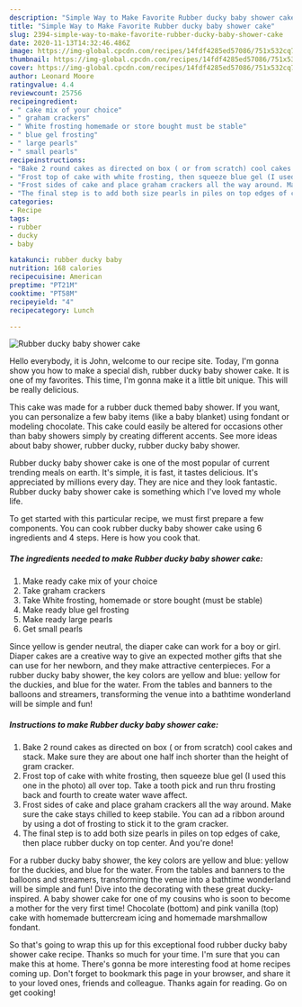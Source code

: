 ```yaml
---
description: "Simple Way to Make Favorite Rubber ducky baby shower cake"
title: "Simple Way to Make Favorite Rubber ducky baby shower cake"
slug: 2394-simple-way-to-make-favorite-rubber-ducky-baby-shower-cake
date: 2020-11-13T14:32:46.486Z
image: https://img-global.cpcdn.com/recipes/14fdf4285ed57086/751x532cq70/rubber-ducky-baby-shower-cake-recipe-main-photo.jpg
thumbnail: https://img-global.cpcdn.com/recipes/14fdf4285ed57086/751x532cq70/rubber-ducky-baby-shower-cake-recipe-main-photo.jpg
cover: https://img-global.cpcdn.com/recipes/14fdf4285ed57086/751x532cq70/rubber-ducky-baby-shower-cake-recipe-main-photo.jpg
author: Leonard Moore
ratingvalue: 4.4
reviewcount: 25756
recipeingredient:
- " cake mix of your choice"
- " graham crackers"
- " White frosting homemade or store bought must be stable"
- " blue gel frosting"
- " large pearls"
- " small pearls"
recipeinstructions:
- "Bake 2 round cakes as directed on box ( or from scratch) cool cakes and stack. Make sure they are about one half inch shorter than the height of gram cracker."
- "Frost top of cake with white frosting, then squeeze blue gel (I used this one in the photo) all over top. Take a tooth pick and run thru frosting back and fourth to create water wave affect."
- "Frost sides of cake and place graham crackers all the way around. Make sure the cake stays chilled to keep stabile. You can ad a ribbon around by using a dot of frosting to stick it to the gram cracker."
- "The final step is to add both size pearls in piles on top edges of cake, then place rubber ducky on top center. And you&#39;re done!"
categories:
- Recipe
tags:
- rubber
- ducky
- baby

katakunci: rubber ducky baby 
nutrition: 168 calories
recipecuisine: American
preptime: "PT21M"
cooktime: "PT58M"
recipeyield: "4"
recipecategory: Lunch

---
```



![Rubber ducky baby shower cake](https://img-global.cpcdn.com/recipes/14fdf4285ed57086/751x532cq70/rubber-ducky-baby-shower-cake-recipe-main-photo.jpg)

Hello everybody, it is John, welcome to our recipe site. Today, I'm gonna show you how to make a special dish, rubber ducky baby shower cake. It is one of my favorites. This time, I'm gonna make it a little bit unique. This will be really delicious.

This cake was made for a rubber duck themed baby shower. If you want, you can personalize a few baby items (like a baby blanket) using fondant or modeling chocolate. This cake could easily be altered for occasions other than baby showers simply by creating different accents. See more ideas about baby shower, rubber ducky, rubber ducky baby shower.

Rubber ducky baby shower cake is one of the most popular of current trending meals on earth. It's simple, it is fast, it tastes delicious. It's appreciated by millions every day. They are nice and they look fantastic. Rubber ducky baby shower cake is something which I've loved my whole life.


To get started with this particular recipe, we must first prepare a few components. You can cook rubber ducky baby shower cake using 6 ingredients and 4 steps. Here is how you cook that.

<!--inarticleads1-->

##### The ingredients needed to make Rubber ducky baby shower cake:

1. Make ready  cake mix of your choice
1. Take  graham crackers
1. Take  White frosting, homemade or store bought (must be stable)
1. Make ready  blue gel frosting
1. Make ready  large pearls
1. Get  small pearls


Since yellow is gender neutral, the diaper cake can work for a boy or girl. Diaper cakes are a creative way to give an expected mother gifts that she can use for her newborn, and they make attractive centerpieces. For a rubber ducky baby shower, the key colors are yellow and blue: yellow for the duckies, and blue for the water. From the tables and banners to the balloons and streamers, transforming the venue into a bathtime wonderland will be simple and fun! 

<!--inarticleads2-->

##### Instructions to make Rubber ducky baby shower cake:

1. Bake 2 round cakes as directed on box ( or from scratch) cool cakes and stack. Make sure they are about one half inch shorter than the height of gram cracker.
1. Frost top of cake with white frosting, then squeeze blue gel (I used this one in the photo) all over top. Take a tooth pick and run thru frosting back and fourth to create water wave affect.
1. Frost sides of cake and place graham crackers all the way around. Make sure the cake stays chilled to keep stabile. You can ad a ribbon around by using a dot of frosting to stick it to the gram cracker.
1. The final step is to add both size pearls in piles on top edges of cake, then place rubber ducky on top center. And you&#39;re done!


For a rubber ducky baby shower, the key colors are yellow and blue: yellow for the duckies, and blue for the water. From the tables and banners to the balloons and streamers, transforming the venue into a bathtime wonderland will be simple and fun! Dive into the decorating with these great ducky-inspired. A baby shower cake for one of my cousins who is soon to become a mother for the very first time! Chocolate (bottom) and pink vanilla (top) cake with homemade buttercream icing and homemade marshmallow fondant. 

So that's going to wrap this up for this exceptional food rubber ducky baby shower cake recipe. Thanks so much for your time. I'm sure that you can make this at home. There's gonna be more interesting food at home recipes coming up. Don't forget to bookmark this page in your browser, and share it to your loved ones, friends and colleague. Thanks again for reading. Go on get cooking!
